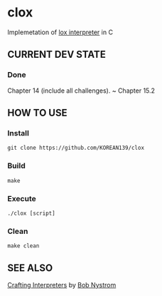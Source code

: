 # clox
Implemetation of [lox interpreter](http://www.craftinginterpreters.com/contents.html) in C

## CURRENT DEV STATE
### Done
Chapter 14 (include all challenges).
~ Chapter 15.2

## HOW TO USE

### Install
`git clone https://github.com/KOREAN139/clox`

### Build
`make`

### Execute
`./clox [script]`

### Clean
`make clean`

## SEE ALSO
[Crafting Interpreters](http://www.craftinginterpreters.com/contents.html) by [Bob Nystrom](https://github.com/munificent)
